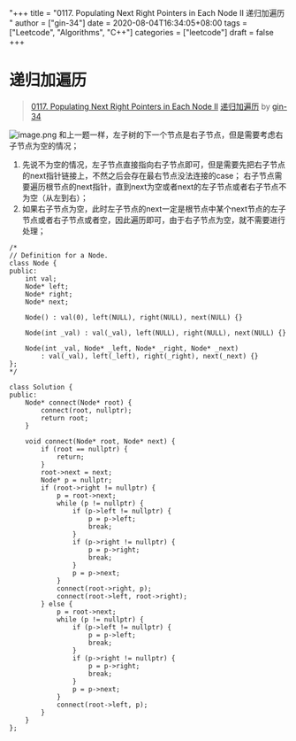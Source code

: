 "+++
title = "0117. Populating Next Right Pointers in Each Node II 递归加遍历 "
author = ["gin-34"]
date = 2020-08-04T16:34:05+08:00
tags = ["Leetcode", "Algorithms", "C++"]
categories = ["leetcode"]
draft = false
+++

# 递归加遍历

> [0117. Populating Next Right Pointers in Each Node II](https://leetcode-cn.com/problems/populating-next-right-pointers-in-each-node-ii/)
> [递归加遍历](https://leetcode-cn.com/problems/populating-next-right-pointers-in-each-node-ii/solution/di-gui-jia-bian-li-by-gin-34/) by [gin-34](https://leetcode-cn.com/u/gin-34/)

![image.png](https://pic.leetcode-cn.com/f088d48ca130267e335727cf9a88cde4ce00b1d22dbccc296cbfa3840423dfe2-image.png)
和上一题一样，左子树的下一个节点是右子节点，但是需要考虑右子节点为空的情况；
1. 先说不为空的情况，左子节点直接指向右子节点即可，但是需要先把右子节点的next指针链接上，不然之后会存在最右节点没法连接的case；
右子节点需要遍历根节点的next指针，直到next为空或者next的左子节点或者右子节点不为空（从左到右）；
2. 如果右子节点为空，此时左子节点的next一定是根节点中某个next节点的左子节点或者右子节点或者空，因此遍历即可，由于右子节点为空，就不需要进行处理；

```
/*
// Definition for a Node.
class Node {
public:
    int val;
    Node* left;
    Node* right;
    Node* next;

    Node() : val(0), left(NULL), right(NULL), next(NULL) {}

    Node(int _val) : val(_val), left(NULL), right(NULL), next(NULL) {}

    Node(int _val, Node* _left, Node* _right, Node* _next)
        : val(_val), left(_left), right(_right), next(_next) {}
};
*/

class Solution {
public:
    Node* connect(Node* root) {
        connect(root, nullptr);
        return root;
    }

    void connect(Node* root, Node* next) {
        if (root == nullptr) {
            return;
        }
        root->next = next;
        Node* p = nullptr;
        if (root->right != nullptr) {
            p = root->next;
            while (p != nullptr) {
                if (p->left != nullptr) {
                    p = p->left;
                    break;
                }
                if (p->right != nullptr) {
                    p = p->right;
                    break;
                }
                p = p->next;
            }
            connect(root->right, p);
            connect(root->left, root->right);
        } else {
            p = root->next;
            while (p != nullptr) {
                if (p->left != nullptr) {
                    p = p->left;
                    break;
                }
                if (p->right != nullptr) {
                    p = p->right;
                    break;
                }
                p = p->next;
            }
            connect(root->left, p);
        }
    }
};
```
